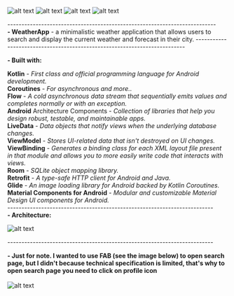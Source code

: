 ![alt text](https://github.com/Kasymbekov/WeatherApp/blob/master/extras/screen.png)
![alt text](https://github.com/Kasymbekov/WeatherApp/blob/master/extras/screen2.png)
![alt text](https://github.com/Kasymbekov/WeatherApp/blob/master/extras/screen3.png)
![alt text](https://github.com/Kasymbekov/WeatherApp/blob/master/extras/duringSearch.png)

--------------------------------------------------------------------------<br /> 
**- WeatherApp** - a minimalistic weather application that allows users to search and display the current weather and forecast in their city. 
--------------------------------------------------------------------------<br /> 

**- Built with:**<br />

**Kotlin** - _First class and official programming language for Android development._<br /> 
**Coroutines** - _For asynchronous and more.._<br /> 
**Flow** - _A cold asynchronous data stream that sequentially emits values and completes normally or with an exception._<br /> 
**Android** Architecture Components - _Collection of libraries that help you design robust, testable, and maintainable apps._<br /> 
**LiveData** - _Data objects that notify views when the underlying database changes._<br />
**ViewModel** - _Stores UI-related data that isn't destroyed on UI changes._<br />
**ViewBinding** - _Generates a binding class for each XML layout file present in that module and allows you to more easily write code that interacts with views._<br /> 
**Room** - _SQLite object mapping library._<br /> 
**Retrofit** - _A type-safe HTTP client for Android and Java._<br /> 
**Glide** - _An image loading library for Android backed by Kotlin Coroutines._<br /> 
**Material Components for Android** - _Modular and customizable Material Design UI components for Android._<br /> 
-------------------------------------------------------------------------<br /> 
 **- Architecture:**<br /> 

![alt text](https://github.com/Kasymbekov/WeatherApp/blob/master/extras/mvvm.png)

-------------------------------------------------------------------------<br /> 

 **- Just for note. I wanted to use FAB (see the image below) to open search page, but I didn't because technical specification is limited, that's why to open search page you need to click on profile icon**<br /> <br /> 
 ![alt text](https://github.com/Kasymbekov/WeatherApp/blob/master/extras/withFAB.png)
